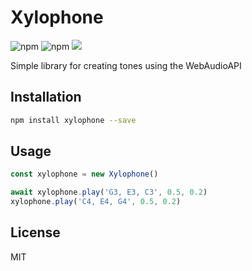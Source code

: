 # Xylophone

![npm](https://img.shields.io/npm/v/xylophone.svg)
![npm](https://img.shields.io/npm/dt/xylophone.svg)
![](https://img.shields.io/badge/status-awesome-red.svg?style=flat)

Simple library for creating tones using the WebAudioAPI

## Installation

```bash
npm install xylophone --save
```

## Usage

```typescript
const xylophone = new Xylophone()

await xylophone.play('G3, E3, C3', 0.5, 0.2)
xylophone.play('C4, E4, G4', 0.5, 0.2)
```

## License

MIT

